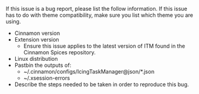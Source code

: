 If this issue is a bug report, please list the follow information. If this issue has to do with theme compatibility, make sure you list which theme you are using. 

  - Cinnamon version
  - Extension version
    - Ensure this issue applies to the latest version of ITM found in the Cinnamon Spices repository.
  - Linux distribution
  - Pastbin the outputs of:
    - ~/.cinnamon/configs/IcingTaskManager@json/*.json
    - ~/.xsession-errors
  - Describe the steps needed to be taken in order to reproduce this bug.
